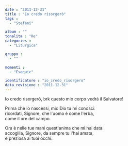 ```yaml
---
date : "2011-12-31"
title : "Io credo risorgerò"
tags : 
  - "Stefani"

album : ""
tonalita : "Re"
categories : 
  - "Liturgica"

gruppo : 
  - ""

momenti : 
  - "Esequie"

identificatore : "io_credo_risorgero"
data_revisione : "2011-12-31"
---
```

  
  
Io credo  risorgerò, brk questo mio corpo vedrà il Salvatore!  
  
  
  
Prima che io nascessi, mio Dio tu mi conosci:  
ricordati, Signore, che l'uomo è come l'erba,   
come il ore del campo.  
  
  
  
  
Ora è nelle tue mani quest'anima che mi hai data:  
accoglila, Signore, da sempre tu l'hai amata,  
è preziosa ai tuoi occhi.  
  
  
  
